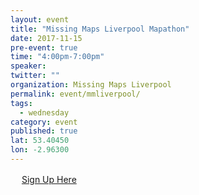 ```yaml
---
layout: event 
title: "Missing Maps Liverpool Mapathon"
date: 2017-11-15
pre-event: true
time: "4:00pm-7:00pm"
speaker:
twitter: ""
organization: Missing Maps Liverpool
permalink: event/mmliverpool/
tags:
  - wednesday 
category: event
published: true
lat: 53.40450
lon: -2.96300
---
```

　
[Sign Up Here](http://mailchi.mp/a001d7f17407/visualise-this-15nov2017-1181265)
